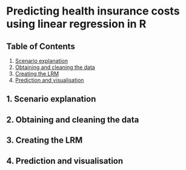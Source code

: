 # Predicting health insurance costs using linear regression in R

## Table of Contents

1. [Scenario explanation](#1)
2. [Obtaining and cleaning the data](#2)
3. [Creating the LRM](#3)
4. [Prediction and visualisation](#4)

<a name="1"></a>
## 1. Scenario explanation

<a name="2"></a>
## 2. Obtaining and cleaning the data

<a name="3"></a>
## 3. Creating the LRM

<a name="4"></a>
## 4. Prediction and visualisation

